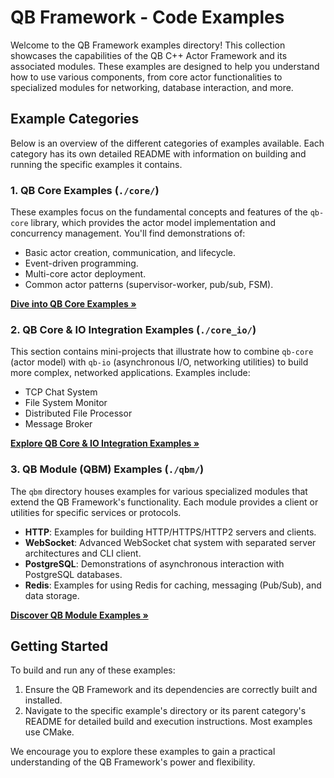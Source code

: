 # QB Framework - Code Examples

Welcome to the QB Framework examples directory! This collection showcases the capabilities of the QB C++ Actor Framework and its associated modules. These examples are designed to help you understand how to use various components, from core actor functionalities to specialized modules for networking, database interaction, and more.

## Example Categories

Below is an overview of the different categories of examples available. Each category has its own detailed README with information on building and running the specific examples it contains.

### 1. QB Core Examples (`./core/`)

These examples focus on the fundamental concepts and features of the `qb-core` library, which provides the actor model implementation and concurrency management. You'll find demonstrations of:
- Basic actor creation, communication, and lifecycle.
- Event-driven programming.
- Multi-core actor deployment.
- Common actor patterns (supervisor-worker, pub/sub, FSM).

[**Dive into QB Core Examples &raquo;**](./core/README.md)

### 2. QB Core & IO Integration Examples (`./core_io/`)

This section contains mini-projects that illustrate how to combine `qb-core` (actor model) with `qb-io` (asynchronous I/O, networking utilities) to build more complex, networked applications. Examples include:
- TCP Chat System
- File System Monitor
- Distributed File Processor
- Message Broker

[**Explore QB Core & IO Integration Examples &raquo;**](./core_io/README.md)

### 3. QB Module (QBM) Examples (`./qbm/`)

The `qbm` directory houses examples for various specialized modules that extend the QB Framework's functionality. Each module provides a client or utilities for specific services or protocols.
- **HTTP**: Examples for building HTTP/HTTPS/HTTP2 servers and clients.
- **WebSocket**: Advanced WebSocket chat system with separated server architectures and CLI client.
- **PostgreSQL**: Demonstrations of asynchronous interaction with PostgreSQL databases.
- **Redis**: Examples for using Redis for caching, messaging (Pub/Sub), and data storage.

[**Discover QB Module Examples &raquo;**](./qbm/README.md)

## Getting Started

To build and run any of these examples:
1. Ensure the QB Framework and its dependencies are correctly built and installed.
2. Navigate to the specific example's directory or its parent category's README for detailed build and execution instructions. Most examples use CMake.

We encourage you to explore these examples to gain a practical understanding of the QB Framework's power and flexibility. 